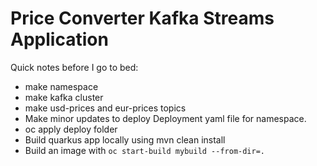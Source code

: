 # Price Converter Kafka Streams Application

Quick notes before I go to bed:

* make namespace
* make kafka cluster
* make usd-prices and eur-prices topics
* Make minor updates to deploy Deployment yaml file for namespace.
* oc apply deploy folder
* Build quarkus app locally using mvn clean install
* Build an image with `oc start-build mybuild --from-dir=.`
